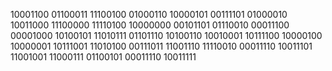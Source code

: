 10001100
01100011
11100100
01000110
10000101
00111101
01000010
10011000
11100000
11110100
10000000
00101101
01110010
00011100
00001000
10100101
11010111
01101110
10100110
10010001
10111100
10000100
10000001
10111001
11010100
00111011
11001110
11110010
00011110
10011101
11001001
11000111
01100101
00011110
10011111
